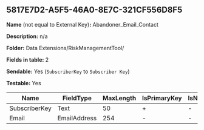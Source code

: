 ## 5817E7D2-A5F5-46A0-8E7C-321CF556D8F5

**Name** (not equal to External Key)**:** Abandoner_Email_Contact

**Description:** n/a

**Folder:** Data Extensions/RiskManagementTool/

**Fields in table:** 2

**Sendable:** Yes (`SubscriberKey` to `Subscriber Key`)

**Testable:** Yes

| Name | FieldType | MaxLength | IsPrimaryKey | IsNullable | DefaultValue |
| --- | --- | --- | --- | --- | --- |
| SubscriberKey | Text | 50 | + | - |  |
| Email | EmailAddress | 254 | - | - |  |
